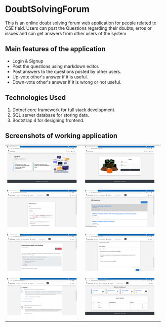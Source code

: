 # DoubtSolvingForum
This is an online doubt solving forum web application for people related to CSE field. Users can post the Questions regarding their doubts, erros or issues and can get answers from other users of the system

## Main features of the application 
* Login & Signup
* Post the questions using markdown editor.
* Post answers to the questions posted by other users.
* Up-vote other's answer if it is useful.
* Down-vote other's answer if it is wrong or not useful.

## Technologies Used
1. Dotnet core  framework for full stack development.
2. SQL server database for storing data.
3. Bootstrap 4 for designing frontend.

## Screenshots of working application

<table>
  <tr>
    <td><img src="Documents/Screenshots/HomePage.png"/><td>
    <td><img src="Documents/Screenshots/Login.png"/><td>
  </tr>
  <tr>
    <td><img src="Documents/Screenshots/NewQuestion.png"/><td>
    <td><img src="Documents/Screenshots/QuestionsList.png"/><td>
  </tr>
  <tr>
    <td><img src="Documents/Screenshots/ViewQuestion.png"/><td>
    <td><img src="Documents/Screenshots/PostAnswer.png"/><td>
  </tr>
  <tr>
    <td><img src="Documents/Screenshots/AnswerList.png"/><td>
    <td><img src="Documents/Screenshots/AdminDashboard.png"/><td>
  </tr>
</table>
